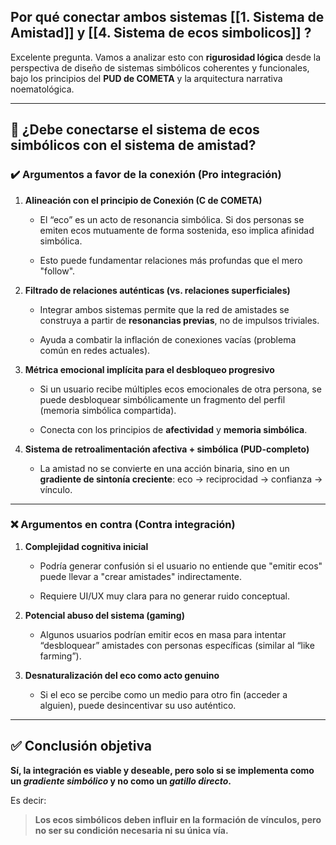 

## Por qué conectar ambos sistemas  [[1. Sistema de Amistad]] y [[4. Sistema de ecos simbolicos]] ?


Excelente pregunta. Vamos a analizar esto con **rigurosidad lógica** desde la perspectiva de diseño de sistemas simbólicos coherentes y funcionales, bajo los principios del **PUD de COMETA** y la arquitectura narrativa noematológica.

---

## 🎯 ¿Debe conectarse el **sistema de ecos simbólicos** con el **sistema de amistad**?

### ✔️ Argumentos a favor de la conexión (Pro integración)

1. **Alineación con el principio de Conexión (C de COMETA)**
    
    - El “eco” es un acto de resonancia simbólica. Si dos personas se emiten ecos mutuamente de forma sostenida, eso implica afinidad simbólica.
        
    - Esto puede fundamentar relaciones más profundas que el mero "follow".
        
2. **Filtrado de relaciones auténticas (vs. relaciones superficiales)**
    
    - Integrar ambos sistemas permite que la red de amistades se construya a partir de **resonancias previas**, no de impulsos triviales.
        
    - Ayuda a combatir la inflación de conexiones vacías (problema común en redes actuales).
        
3. **Métrica emocional implícita para el desbloqueo progresivo**
    
    - Si un usuario recibe múltiples ecos emocionales de otra persona, se puede desbloquear simbólicamente un fragmento del perfil (memoria simbólica compartida).
        
    - Conecta con los principios de **afectividad** y **memoria simbólica**.
        
4. **Sistema de retroalimentación afectiva + simbólica (PUD-completo)**
    
    - La amistad no se convierte en una acción binaria, sino en un **gradiente de sintonía creciente**: eco → reciprocidad → confianza → vínculo.
        

---

### ❌ Argumentos en contra (Contra integración)

1. **Complejidad cognitiva inicial**
    
    - Podría generar confusión si el usuario no entiende que "emitir ecos" puede llevar a "crear amistades" indirectamente.
        
    - Requiere UI/UX muy clara para no generar ruido conceptual.
        
2. **Potencial abuso del sistema (gaming)**
    
    - Algunos usuarios podrían emitir ecos en masa para intentar “desbloquear” amistades con personas específicas (similar al “like farming”).
        
3. **Desnaturalización del eco como acto genuino**
    
    - Si el eco se percibe como un medio para otro fin (acceder a alguien), puede desincentivar su uso auténtico.
        

---

## ✅ Conclusión objetiva

**Sí, la integración es viable y deseable, pero solo si se implementa como un _gradiente simbólico_ y no como un _gatillo directo_.**

Es decir:

> **Los ecos simbólicos deben influir en la formación de vínculos, pero no ser su condición necesaria ni su única vía.**
